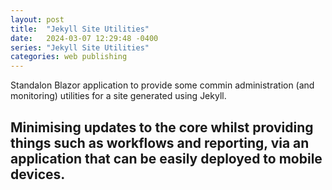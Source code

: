 ```yaml
---
layout: post
title:  "Jekyll Site Utilities"
date:   2024-03-07 12:29:48 -0400
series: "Jekyll Site Utilities"
categories: web publishing
---
```



Standalon Blazor application to provide some commin administration (and monitoring) utilities for a site generated using Jekyll.

Minimising updates to the core whilst providing things such as workflows and reporting, via an application that can be easily deployed to mobile devices.
- 

